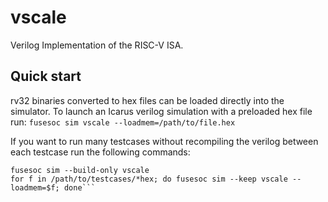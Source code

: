 vscale
======

Verilog Implementation of the RISC-V ISA.

Quick start
-----------

rv32 binaries converted to hex files can be loaded directly into the simulator. To launch an Icarus verilog simulation with a preloaded hex file run:
`fusesoc sim vscale --loadmem=/path/to/file.hex`

If you want to run many testcases without recompiling the verilog between each testcase run the following commands:
```
fusesoc sim --build-only vscale
for f in /path/to/testcases/*hex; do fusesoc sim --keep vscale --loadmem=$f; done```

